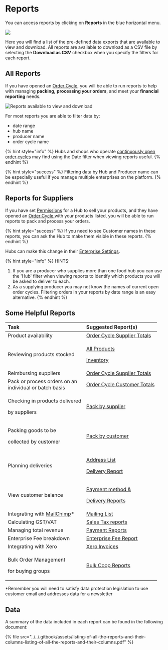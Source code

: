 # Reports

You can access reports by clicking on **Reports** in the blue horizontal menu.  

![](../../.gitbook/assets/screen-shot-2019-12-04-at-2.17.42-pm.png)

Here you will find a list of the pre-defined data exports that are available to view and download. All reports are available to download as a CSV file by selecting the **Download as CSV** checkbox when you specify the filters for each report.   


## All Reports

If you have opened an [Order Cycle](../shopfront/order-cycle/), you will be able to run reports to help with managing **packing,** **processing your orders**, and meet your **financial reporting** needs.

![Reports available to view and download](../../.gitbook/assets/screen-shot-2019-12-04-at-2.28.38-pm.png)

For most reports you are able to filter data by:

* date range
* hub name
* producer name
* order cycle name

{% hint style="info" %}
Hubs and shops who operate [continuously open order cycles](../shopfront/order-cycle/) may find using the Date filter when viewing reports useful.
{% endhint %}

{% hint style="success" %}
Filtering data by Hub and Producer name can be especially useful if you manage multiple enterprises on the platform.
{% endhint %}

## Reports for Suppliers 

If you have set [Permissions](../enterprise-profile/enterprise-to-enterprise-permissions-e2es.md) for a Hub to sell your products, and they have opened an [Order Cycle ](../shopfront/order-cycle/order-cycles-for-hubs.md)with your products listed, you will be able to run reports to pack and process your orders. 

{% hint style="success" %}
If you need to see Customer names in these reports, you can ask the Hub to make them visible in these reports. 
{% endhint %}

Hubs can make this change in their [Enterprise Settings](../enterprise-profile/enterprise-settings.md).

{% hint style="info" %}
HINTS: 

1. If you are a producer who supplies more than one food hub you can use the 'Hub' filter when viewing reports to identify which products you will be asked to deliver to each.
2. As a supplying producer you may not know the names of current open order cycles.  Filtering orders in your reports by date range is an easy alternative.
{% endhint %}

## Some Helpful Reports

<table>
  <thead>
    <tr>
      <th style="text-align:left">Task</th>
      <th style="text-align:left">Suggested Report(s)</th>
    </tr>
  </thead>
  <tbody>
    <tr>
      <td style="text-align:left">Product availability</td>
      <td style="text-align:left"><a href="order-reports.md#order-cycle-supplier-totals">Order Cycle Supplier Totals</a>
      </td>
    </tr>
    <tr>
      <td style="text-align:left">Reviewing products stocked</td>
      <td style="text-align:left">
        <p><a href="reports-for-hub-management.md#product-management">All Products</a>
        </p>
        <p><a href="reports-for-hub-management.md#product-management">Inventory</a>
        </p>
      </td>
    </tr>
    <tr>
      <td style="text-align:left">Reimbursing suppliers</td>
      <td style="text-align:left"><a href="order-reports.md#order-cycle-supplier-totals">Order Cycle Supplier Totals</a>
      </td>
    </tr>
    <tr>
      <td style="text-align:left">Pack or process orders on an
        <br />individual or batch basis</td>
      <td style="text-align:left"><a href="order-reports.md#order-cycle-customer-totals">Order Cycle Customer Totals</a>
      </td>
    </tr>
    <tr>
      <td style="text-align:left">
        <p>Checking in products delivered</p>
        <p>by suppliers</p>
      </td>
      <td style="text-align:left"><a href="packing-reports.md#pack-by-supplier">Pack by supplier</a>
      </td>
    </tr>
    <tr>
      <td style="text-align:left">
        <p>Packing goods to be</p>
        <p>collected by customer</p>
      </td>
      <td style="text-align:left"><a href="packing-reports.md#pack-by-customer">Pack by customer</a>
      </td>
    </tr>
    <tr>
      <td style="text-align:left">Planning deliveries</td>
      <td style="text-align:left">
        <p><a href="reports-for-hub-management.md#addresses">Address List</a>
        </p>
        <p><a href="reports-for-hub-management.md#order-cycle-management">Delivery Report</a>
        </p>
      </td>
    </tr>
    <tr>
      <td style="text-align:left">View customer balance</td>
      <td style="text-align:left">
        <p><a href="reports-for-hub-management.md#order-cycle-management">Payment method &amp;</a>
        </p>
        <p><a href="reports-for-hub-management.md#order-cycle-management">Delivery Reports</a>
        </p>
      </td>
    </tr>
    <tr>
      <td style="text-align:left">Integrating with <a href="../../complementary-tools-software/communication.md#integrating-mailchimp-with-ofn">MailChimp</a>*</td>
      <td
      style="text-align:left"><a href="reports-for-hub-management.md#mailing-list">Mailing List</a>
        </td>
    </tr>
    <tr>
      <td style="text-align:left">Calculating GST/VAT</td>
      <td style="text-align:left"><a href="payment-and-tax-reports.md#sales-tax">Sales Tax reports</a>
      </td>
    </tr>
    <tr>
      <td style="text-align:left">Managing total revenue</td>
      <td style="text-align:left"><a href="payment-and-tax-reports.md#payment-reports">Payment Reports</a>
      </td>
    </tr>
    <tr>
      <td style="text-align:left">Enterprise Fee breakdown</td>
      <td style="text-align:left"><a href="reports-for-hub-management.md#enterprise-fees">Enterprise Fee Report</a>
      </td>
    </tr>
    <tr>
      <td style="text-align:left">Integrating with Xero</td>
      <td style="text-align:left"><a href="payment-and-tax-reports.md#xero-invoices">Xero Invoices</a>
      </td>
    </tr>
    <tr>
      <td style="text-align:left">
        <p>Bulk Order Management</p>
        <p>for buying groups</p>
      </td>
      <td style="text-align:left"><a href="reports-for-bulk-order-management.md">Bulk Coop Reports</a>
      </td>
    </tr>
  </tbody>
</table>

\*Remember you will need to satisfy data protection legislation to use customer email and addresses data for a newsletter

## Data

A summary of the data included in each report can be found in the following document:

{% file src="../../.gitbook/assets/listing-of-all-the-reports-and-their-columns-listing-of-all-the-reports-and-their-columns.pdf" %}



## 



## 

## 


